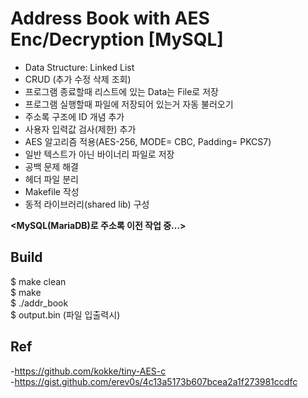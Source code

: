 # Address Book with AES Enc/Decryption [MySQL]

 - Data Structure: Linked List  
 - CRUD (추가 수정 삭제 조회)
 - 프로그램 종료할때 리스트에 있는 Data는 File로 저장  
 - 프로그램 실행할때 파일에 저장되어 있는거 자동 불러오기  
 - 주소록 구조에 ID 개념 추가  
 - 사용자 입력값 검사(제한) 추가  
 - AES 알고리즘 적용(AES-256, MODE= CBC, Padding= PKCS7)
 - 일반 텍스트가 아닌 바이너리 파일로 저장  
 - 공백 문제 해결  
 - 헤더 파일 분리  
 - Makefile 작성  
 - 동적 라이브러리(shared lib) 구성  
  
**<MySQL(MariaDB)로 주소록 이전 작업 중...>**
  
  
## Build
$ make clean  
$ make  
$ ./addr_book  
$ output.bin    (파일 입출력시)
  
  
## Ref
-<https://github.com/kokke/tiny-AES-c>  
-<https://gist.github.com/erev0s/4c13a5173b607bcea2a1f273981ccdfc>
